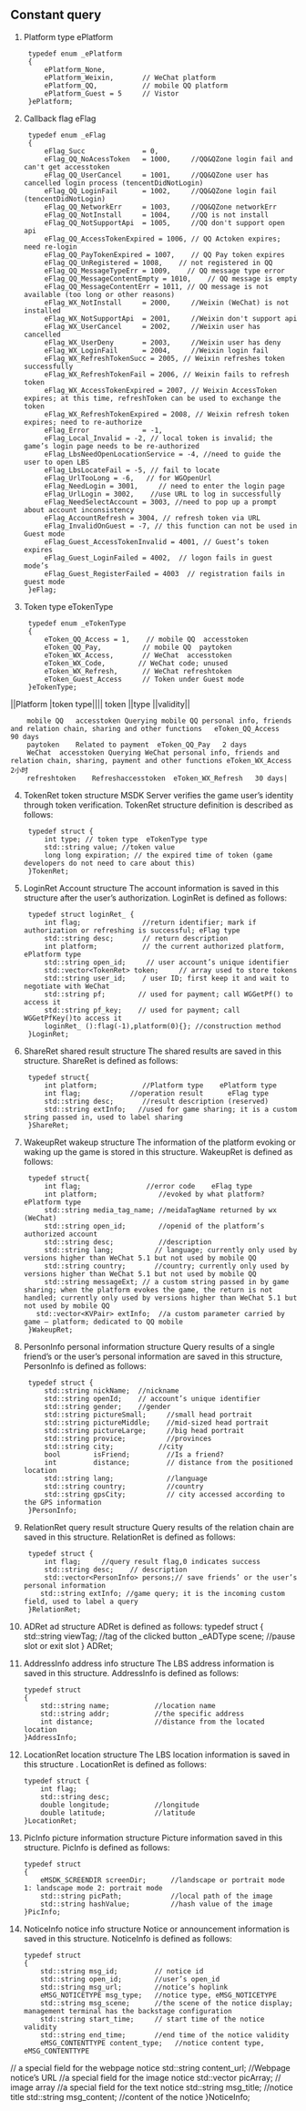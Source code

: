 ﻿Constant query
---

1. Platform type ePlatform

		typedef enum _ePlatform
		{
            ePlatform_None,
            ePlatform_Weixin,		// WeChat platform 
            ePlatform_QQ,			// mobile QQ platform
            ePlatform_Guest = 5     // Vistor
		}ePlatform;

2. Callback flag eFlag

        typedef enum _eFlag
        {
            eFlag_Succ              = 0,
            eFlag_QQ_NoAcessToken   = 1000,     //QQ&QZone login fail and can't get accesstoken
            eFlag_QQ_UserCancel     = 1001,     //QQ&QZone user has cancelled login process (tencentDidNotLogin)
            eFlag_QQ_LoginFail      = 1002,     //QQ&QZone login fail (tencentDidNotLogin)
            eFlag_QQ_NetworkErr     = 1003,     //QQ&QZone networkErr
            eFlag_QQ_NotInstall     = 1004,     //QQ is not install
            eFlag_QQ_NotSupportApi  = 1005,     //QQ don't support open api
            eFlag_QQ_AccessTokenExpired = 1006, // QQ Actoken expires; need re-login
            eFlag_QQ_PayTokenExpired = 1007,    // QQ Pay token expires
            eFlag_QQ_UnRegistered = 1008,    // not registered in QQ
            eFlag_QQ_MessageTypeErr = 1009,    // QQ message type error
            eFlag_QQ_MessageContentEmpty = 1010,    // QQ message is empty
            eFlag_QQ_MessageContentErr = 1011, // QQ message is not available (too long or other reasons)
            eFlag_WX_NotInstall     = 2000,     //Weixin (WeChat) is not installed
            eFlag_WX_NotSupportApi  = 2001,     //Weixin don't support api
            eFlag_WX_UserCancel     = 2002,     //Weixin user has cancelled
            eFlag_WX_UserDeny       = 2003,     //Weixin user has deny
            eFlag_WX_LoginFail      = 2004,     //Weixin login fail
            eFlag_WX_RefreshTokenSucc = 2005, // Weixin refreshes token successfully
            eFlag_WX_RefreshTokenFail = 2006, // Weixin fails to refresh token
            eFlag_WX_AccessTokenExpired = 2007, // Weixin AccessToken expires; at this time, refreshToken can be used to exchange the token
            eFlag_WX_RefreshTokenExpired = 2008, // Weixin refresh token expires; need to re-authorize
            eFlag_Error				= -1,
            eFlag_Local_Invalid = -2, // local token is invalid; the game’s login page needs to be re-authorized
            eFlag_LbsNeedOpenLocationService = -4, //need to guide the user to open LBS
            eFlag_LbsLocateFail = -5, // fail to locate
            eFlag_UrlTooLong = -6,   // for WGOpenUrl
            eFlag_NeedLogin = 3001,     // need to enter the login page
            eFlag_UrlLogin = 3002,    //use URL to log in successfully
            eFlag_NeedSelectAccount = 3003, //need to pop up a prompt about account inconsistency
            eFlag_AccountRefresh = 3004, // refresh token via URL
            eFlag_InvalidOnGuest = -7, // this function can not be used in Guest mode
            eFlag_Guest_AccessTokenInvalid = 4001, // Guest’s token expires
            eFlag_Guest_LoginFailed = 4002,  // logon fails in guest mode’s
            eFlag_Guest_RegisterFailed = 4003  // registration fails in guest mode
        }eFlag;


3. Token type eTokenType

		typedef enum _eTokenType
		{
			eToken_QQ_Access = 1,    // mobile QQ  accesstoken
			eToken_QQ_Pay,          // mobile QQ  paytoken
			eToken_WX_Access,       // WeChat  accesstoken
			eToken_WX_Code,        // WeChat code; unused
			eToken_WX_Refresh,      // WeChat refreshtoken
            eToken_Guest_Access     // Token under Guest mode
		}eTokenType;
||Platform |token type||||	token ||type	||validity||
	
		mobile QQ	accesstoken	Querying mobile QQ personal info, friends and relation chain, sharing and other functions	eToken_QQ_Access	90 days
		paytoken	Related to payment	eToken_QQ_Pay	2 days
		WeChat	accesstoken	Querying WeChat personal info, friends and relation chain, sharing, payment and other functions	eToken_WX_Access	2小时
		refreshtoken	Refreshaccesstoken	eToken_WX_Refresh	30 days|

4. TokenRet  token structure
MSDK Server verifies the game user’s identity through token verification. TokenRet structure definition is described as follows:

		typedef struct {
	 		int type; // token type  eTokenType type
	 		std::string value; //token value
	 		long long expiration; // the expired time of token (game developers do not need to care about this)
		}TokenRet;

5. LoginRet  Account structure
The account information is saved in this structure after the user’s authorization. LoginRet is defined as follows:

		typedef struct loginRet_ {
			int flag;               //return identifier; mark if authorization or refreshing is successful; eFlag type
			std::string desc;       // return description
			int platform;           // the current authorized platform, ePlatform type
			std::string open_id;     // user account’s unique identifier
			std::vector<TokenRet> token;     // array used to store tokens
			std::string user_id;    / user ID; first keep it and wait to negotiate with WeChat
			std::string pf;        // used for payment; call WGGetPf() to access it
			std::string pf_key;    // used for payment; call WGGetPfKey()to access it
			loginRet_ ():flag(-1),platform(0){}; //construction method
		}LoginRet;

6. ShareRet  shared result structure
 The shared results are saved in this structure. ShareRet is defined as follows:

		typedef struct{
			int platform;           //Platform type    ePlatform type
			int flag;            //operation result      eFlag type
			std::string desc;       //result description (reserved)
    		std::string extInfo;   //used for game sharing; it is a custom string passed in, used to label sharing
		}ShareRet;

7. WakeupRet  wakeup structure
The information of the platform evoking or waking up the game is stored in this structure. WakeupRet is defined as follows:

		typedef struct{
			int flag;                //error code    eFlag type
			int platform;               //evoked by what platform?   ePlatform type
			std::string media_tag_name; //meidaTagName returned by wx (WeChat)
			std::string open_id;        //openid of the platform’s authorized account
			std::string desc;           //description
			std::string lang;          // language; currently only used by versions higher than WeChat 5.1 but not used by mobile QQ
			std::string country;       //country; currently only used by versions higher than WeChat 5.1 but not used by mobile QQ
			std::string messageExt; // a custom string passed in by game sharing; when the platform evokes the game, the return is not handled; currently only used by versions higher than WeChat 5.1 but not used by mobile QQ
          std::vector<KVPair> extInfo;  //a custom parameter carried by game – platform; dedicated to QQ mobile
		}WakeupRet;

8. PersonInfo  personal information structure
Query results of a single friend’s or the user’s personal information are saved in this structure, PersonInfo is defined as follows:

		typedef struct {
    		std::string nickName;  //nickname
    		std::string openId;    // account’s unique identifier
    		std::string gender;    //gender
    		std::string pictureSmall;     //small head portrait
    		std::string pictureMiddle;    //mid-sized head portrait
    		std::string pictureLarge;     //big head portrait
    		std::string provice;          //provinces
    		std::string city;           //city
            bool        isFriend;         //Is a friend?
            int         distance;         // distance from the positioned location
            std::string lang;             //language
            std::string country;          //country
            std::string gpsCity;          // city accessed according to the GPS information
		}PersonInfo;


9. RelationRet  query result structure
Query results of the relation chain are saved in this structure. RelationRet is defined as follows:

		typedef struct {
    		int flag;     //query result flag,0 indicates success
    		std::string desc;    // description
    		std::vector<PersonInfo> persons;// save friends’ or the user’s personal information
           std::string extInfo; //game query; it is the incoming custom field, used to label a query
		}RelationRet;


10. ADRet  ad structure
ADRet is defined as follows:
        typedef struct
        {
            std::string viewTag;   //tag of the clicked button
            _eADType scene;   //pause slot or exit slot
        } ADRet;

11. AddressInfo  address info structure
The LBS address information is saved in this structure. AddressInfo is defined as follows:

        typedef struct
        {
            std::string name;           //location name
            std::string addr;           //the specific address
            int distance;               //distance from the located location
        }AddressInfo;

12. LocationRet  location structure
The LBS location information is saved in this structure . LocationRet is defined as follows:

        typedef struct {
            int flag;
            std::string desc;
            double longitude;           //longitude
            double latitude;            //latitude
        }LocationRet;

13. PicInfo  picture information structure
Picture information saved in this structure. PicInfo is defined as follows:

        typedef struct
        {
            eMSDK_SCREENDIR screenDir;      //landscape or portrait mode  1: landscape mode 2: portrait mode
            std::string picPath;            //local path of the image
            std::string hashValue;          //hash value of the image
        }PicInfo;

14. NoticeInfo  notice info structure
Notice or announcement information is saved in this structure.  NoticeInfo is defined as follows:

        typedef struct
        {
            std::string msg_id;			// notice id
            std::string open_id;		//user’s open_id
            std::string msg_url;		//notice’s hoplink
            eMSG_NOTICETYPE msg_type;	//notice type, eMSG_NOTICETYPE
            std::string msg_scene;		//the scene of the notice display; management terminal has the backstage configuration
            std::string start_time;		// start time of the notice validity
            std::string end_time;		//end time of the notice validity
            eMSG_CONTENTTYPE content_type;	 //notice content type, eMSG_CONTENTTYPE
// a special field for the webpage notice
            std::string content_url;     //Webpage notice’s URL
            //a special field for the image notice
            std::vector<PicInfo> picArray;    // image array
            //a special field for the text notice
            std::string msg_title;		//notice title
            std::string msg_content;	//content of the notice
        }NoticeInfo;